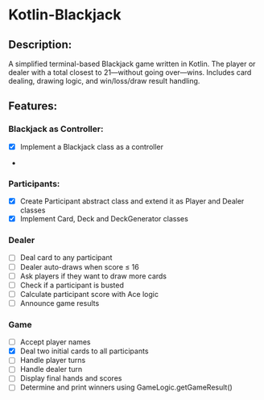 # Kotlin-Blackjack

## Description:
A simplified terminal-based Blackjack game written in Kotlin.
The player or dealer with a total closest to 21—without going over—wins.
Includes card dealing, drawing logic, and win/loss/draw result handling.

## Features: 
### Blackjack as Controller:
- [x] Implement a Blackjack class as a controller
- 
### Participants:
- [x] Create Participant abstract class and extend it as Player and Dealer classes
- [x] Implement Card, Deck and DeckGenerator classes

### Dealer
- [ ] Deal card to any participant
- [ ] Dealer auto-draws when score ≤ 16
- [ ] Ask players if they want to draw more cards
- [ ] Check if a participant is busted
- [ ] Calculate participant score with Ace logic
- [ ] Announce game results

### Game
- [ ] Accept player names
- [x] Deal two initial cards to all participants
- [ ] Handle player turns
- [ ] Handle dealer turn
- [ ] Display final hands and scores
- [ ] Determine and print winners using GameLogic.getGameResult()